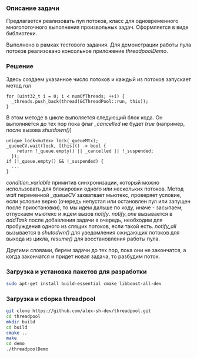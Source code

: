 ### Описание задачи
Предлагается реализовать пул потоков, класс для одновременного многопоточного выполнения произвольных задач. 
Оформляется в виде библиотеки.

Выполнено в рамках тестового задания.
Для демонстрации работы пула потоков реализовано консольное приложение *threadpoolDemo*.


### Решение
Здесь создаем указанное число потоков и каждый из потоков запускает метод *run*
```code
for (uint32_t i = 0; i < numOfThreads; ++i) {
  _threads.push_back(thread(&CThreadPool::run, this));
}
```
В этом методе в цикле выполяется следующий блок кода. Он выполняется до тех пор пока флаг *_cancelled* не будет *true* (например, после вызова *shutdown()*)
```code
unique_lock<mutex> lock(_queueMtx);
_queueCV.wait(lock, [this]() -> bool {
    return !_queue.empty() || _cancelled || !_suspended;
  });
if (!_queue.empty() && !_suspended) {
  ...
}
```

*condition_variable* примитив синхронизации, который можно использовать для блокировки одного или нескольких потоков. Метод *wait* переменной *_queueCV* захватвает мьютекс, проверяет условие, если условие верно (очередь непустая или остановлен пул или запущен после приостановки), то мы идем дальше по коду, иначе - засыпаем, отпускаем мьютекс и ждем вызов *notify*. *notify_one* вызывается в *addTask* после добавления задачи в очередь, необходим для пробуждения одного из спящих потоков, если такой есть. *notify_all* вызывается в *shutodwn()* для уведомления ожидающих потоков для выхода из цикла, *resume()* для восстановления работы пула.

Другими словами, берем задачи до тех пор, пока они не закончатся, а когда закончатся и придет новая задача, то разбудим поток.


### Загрузка и установка пакетов для разработки
```bash
sudo apt-get install build-essential cmake libboost-all-dev
```

### Загрузка и сборка threadpool
```bash
git clone https://github.com/alex-sh-dev/threadpool.git
cd threadpool
mkdir build
cd build
cmake ..
make
cd demo
./threadpoolDemo
```
